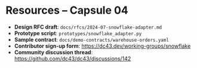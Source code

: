 # Resources – Capsule 04

- **Design RFC draft**: `docs/rfcs/2024-07-snowflake-adapter.md`
- **Prototype script**: `prototypes/snowflake_adapter.py`
- **Sample contract**: `docs/demo-contracts/warehouse-orders.yaml`
- **Contributor sign-up form**: https://dc43.dev/working-groups/snowflake
- **Community discussion thread**: https://github.com/dc43/dc43/discussions/142
